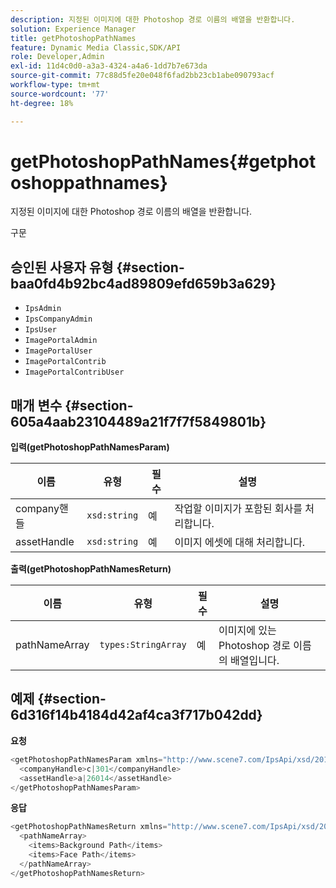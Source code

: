 ```yaml
---
description: 지정된 이미지에 대한 Photoshop 경로 이름의 배열을 반환합니다.
solution: Experience Manager
title: getPhotoshopPathNames
feature: Dynamic Media Classic,SDK/API
role: Developer,Admin
exl-id: 11d4c0d0-a3a3-4324-a4a6-1dd7b7e673da
source-git-commit: 77c88d5fe20e048f6fad2bb23cb1abe090793acf
workflow-type: tm+mt
source-wordcount: '77'
ht-degree: 18%

---
```


# getPhotoshopPathNames{#getphotoshoppathnames}

지정된 이미지에 대한 Photoshop 경로 이름의 배열을 반환합니다.

구문

## 승인된 사용자 유형 {#section-baa0fd4b92bc4ad89809efd659b3a629}

* `IpsAdmin`
* `IpsCompanyAdmin`
* `IpsUser`
* `ImagePortalAdmin`
* `ImagePortalUser`
* `ImagePortalContrib`
* `ImagePortalContribUser`

## 매개 변수 {#section-605a4aab23104489a21f7f7f5849801b}

**입력(getPhotoshopPathNamesParam)**

| 이름 | 유형 | 필수 | 설명 |
|---|---|---|---|
| company핸들 | `xsd:string` | 예 | 작업할 이미지가 포함된 회사를 처리합니다. |
| assetHandle | `xsd:string` | 예 | 이미지 에셋에 대해 처리합니다. |

**출력(getPhotoshopPathNamesReturn)**

| 이름 | 유형 | 필수 | 설명 |
|---|---|---|---|
| pathNameArray | `types:StringArray` | 예 | 이미지에 있는 Photoshop 경로 이름의 배열입니다. |

## 예제 {#section-6d316f14b4184d42af4ca3f717b042dd}

**요청**

```java
<getPhotoshopPathNamesParam xmlns="http://www.scene7.com/IpsApi/xsd/2012-07-31">
  <companyHandle>c|301</companyHandle>
  <assetHandle>a|26014</assetHandle>
</getPhotoshopPathNamesParam>
```

**응답**

```java
<getPhotoshopPathNamesReturn xmlns="http://www.scene7.com/IpsApi/xsd/2012-07-31">
  <pathNameArray>
    <items>Background Path</items>
    <items>Face Path</items>
  </pathNameArray>
</getPhotoshopPathNamesReturn>
```

